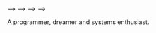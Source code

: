 <!-- <h1> Hola Earthling 👋 </h1> -->
<!---->
<!-- ![](https://komarev.com/ghpvc/?username=NavinShrinivas) [Not unique visitors :(] -->
<!---->
<!-- You have reached my GitHub Dashboard. Under these lines you will see few self defined numbers. -->
<!-- Feel free to go through my repo and star ones u like :)) . Currently I am working on my problem solving skills and regualrly build cool, stable, fast and scalable applications! -->
<!---->
<!-- My domain of preference is Systems Engineering. -->
<!--   -->
<!--  <h2>Few things intresting about me:</h2> -->
<!--   -->
<!--  - Majorly self taught , super passionate about computers in general :)) :alien: -->
<!--  - Love to code and problem solve with all my dear life, Yes I am proud geek :) :computer: -->
<!--  - I have not drank a single cup of coffee or tea and I plan remain caffeine sober xD :coffee: -->
<!--  - 20 years old :two::zero: -->
<!--  - Studying CSE in PES University 🎓 -->
<!---->
<!---->
<!-- <hr> -->
<!-- <!-- <img align='right' src='https://user-images.githubusercontent.com/5713670/87202985-820dcb80-c2b6-11ea-9f56-7ec461c497c3.gif' width='100"'> --> -->
<!---->
<!---->
<!-- <h3> Languages I use to build thing : </h3> -->
<!---->
<!-- <img align='left' src="https://img.icons8.com/color/48/000000/c-plus-plus-logo.png"/><img align='left' src="https://img.icons8.com/color/48/000000/python.png"/><img align="left" src="https://img.icons8.com/color/48/000000/c-programming.png"/><img align="left" src="https://www.rust-lang.org/logos/rust-logo-64x64.png"/><img src="https://img.icons8.com/color/48/000000/javascript--v1.png"/><img src="https://img.icons8.com/color/48/000000/golang.png"/> -->
<!-- <br><br> -->
<!-- Does not mean I can't code in other languages pretty well , google ftw xD<br> -->
<!---->
<!-- <b>So much more to learn, so much more to try out. Time to explore everyting possible!</b> -->
<!---->
<!-- ## Stats : -->
<!---->
<!---->
<!-- <img alt="" align="left" src="http://github-profile-summary-cards.vercel.app/api/cards/repos-per-language?username=NavinShrinivas&theme=github_dark" /> -->
<!---->
<!-- <img alt="" src="http://github-profile-summary-cards.vercel.app/api/cards/most-commit-language?username=NavinShrinivas&theme=github_dark" /> -->
<!---->
<!-- <!-- <img src="https://api.githubtrends.io/user/svg/NavinShrinivas/langs?time_range=six_months&include_private=True&loc_metric=changed&theme=dark"> --> -->
<!---->
<!-- <!-- <h2> Github Wrapped 2022 </h2> -->
<!---->
<!-- ![github-wrapped](https://user-images.githubusercontent.com/42774281/205117311-2db03242-b20b-4fd4-ba86-8e7a18b4721c.png) --> -->
<!---->
<!---->
<!-- <h2> Connect with me: </h2> -->
<!---->
<!-- [<img align="left" src="https://img.icons8.com/fluent/48/000000/instagram-new.png"/>][instagram] -->
<!-- [<img align="left" src="https://img.icons8.com/fluent/48/000000/telegram-app.png"/>][telegram] -->
<!-- [<img align="left" src="https://img.icons8.com/fluent/48/000000/gmail.png"/>][email] -->
<!---->
<!-- [instagram]: https://www.instagram.com/navin_shrinivas -->
<!-- [telegram]: https://t.me/navinshrinivas -->
<!-- [email]: mailto:karupal2002@gmail.com -->
<!-- <br> <br> -->
<!---->
<!-- <!--**NavinShrinivas/NavinShrinivas** is a ✨ _special_ ✨ repository because its `README.md` (this file) appears on your GitHub profile.--> -->
A programmer, dreamer and systems enthusiast. 
